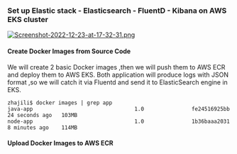 ### Set up Elastic stack - Elasticsearch - FluentD - Kibana on AWS EKS cluster 

[![Screenshot-2022-12-23-at-17-32-31.png](https://i.postimg.cc/nzrjYv6Z/Screenshot-2022-12-23-at-17-32-31.png)](https://postimg.cc/dkMVJTsS)

<!-- MySQL => Databases => Tables => Rows/Columns
Elasticsearch => Indices(Index) => Types => Documents with Field -->
<!-- 
https://www.elastic.co/blog/what-is-an-elasticsearch-index -->

<!-- DB -- Index
Table -- Type
Row -- Documents
Column -- Fields -->

<!-- https://www.velotio.com/engineering-blog/elasticsearch-101-fundamentals-core-concepts#:~:text=Elasticsearch%20(ES)%20is%20a%20combination,capabilities%20with%20simple%20REST%20APIs. -->

<!-- https://www.elastic.co/guide/en/elasticsearch/reference/current/_mapping_concepts_across_sql_and_elasticsearch.html -->

#### Create Docker Images from Source Code

We will create 2 basic Docker images ,then we will push them to AWS ECR and deploy them to AWS EKS. Both application will produce logs with JSON format ,so we will catch it via Fluentd and send it to ElasticSearch engine in EKS.

```
zhajili$ docker images | grep app
java-app                                1.0               fe24516925bb   24 seconds ago   103MB
node-app                                1.0               1b36baaa2031   8 minutes ago    114MB

```

#### Upload Docker Images to AWS ECR

